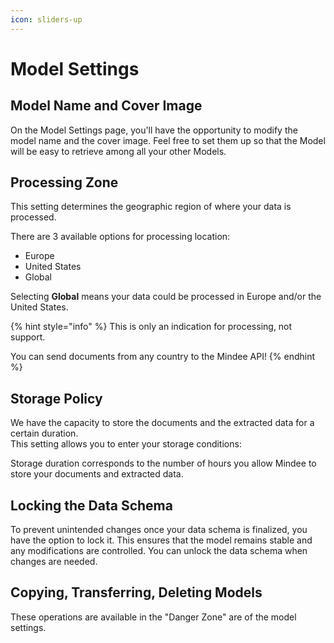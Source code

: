 ```yaml
---
icon: sliders-up
---
```


# Model Settings

## Model Name and Cover Image

On the Model Settings page, you'll have the opportunity to modify the model name and the cover image. Feel free to set them up so that the Model will be easy to retrieve among all your other Models.

## Processing Zone

This setting determines the geographic region of where your data is processed.

There are 3 available options for processing location:&#x20;

* Europe
* United States
* Global&#x20;

Selecting **Global** means your data could be processed in Europe and/or the United States.

{% hint style="info" %}
This is only an indication for processing, not support.

You can send documents from any country to the Mindee API!
{% endhint %}

## Storage Policy

We have the capacity to store the documents and the extracted data for a certain duration. \
This setting allows you to enter your storage conditions:&#x20;

Storage duration corresponds to the number of hours you allow Mindee to store your documents and extracted data.

## Locking the Data Schema

To prevent unintended changes once your data schema is finalized, you have the option to lock it. This ensures that the model remains stable and any modifications are controlled. You can unlock the data schema when changes are needed.

## Copying, Transferring, Deleting Models

These operations are available in the "Danger Zone" are of the model settings.

